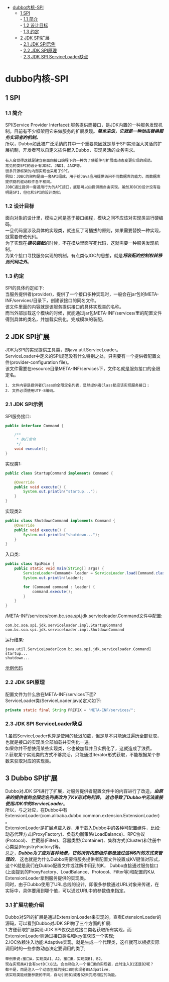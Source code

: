 - [dubbo内核-SPI](#dubbo内核-SPI)  
    - [1 SPI](#1-SPI)  
            - [1.1 简介](#11-简介)  
            - [1.2 设计目标](#12-设计目标)  
            - [1.3 约定](#13-约定)  
    - [2 JDK SPI扩展](#2-JDK-SPI扩展)  
            - [2.1 JDK SPI示例](#21-JDK-SPI示例)  
            - [2.2 JDK SPI原理](#22-JDK-SPI原理)  
            - [2.3 JDK SPI ServiceLoader缺点](#23-JDK-SPI-ServiceLoader缺点)  

# dubbo内核-SPI
## 1 SPI
### 1.1 简介  
SPI(Service Provider Interface):服务提供商接口，是JDK内置的一种服务发现机制。目前有不少框架用它来做服务的扩展发现。***简单来说，它就是一种动态替换服务实现者的机制。***  
所以，Dubbo如此被广泛采纳的其中一个重要原因就是基于SPI实现强大灵活的扩展机制，开发者可以自定义插件嵌入Dubbo，实现灵活的业务需求。  
```
有人会觉得这就是建立在面向接口编程下的一种为了使组件可扩展或动态变更实现的规范。
常见的类SPI的设计有JDBC、JNDI、JAXP等。  
很多开源框架的内部实现也采用了SPI。  
例如：JDBC的架构是由一套API组成，用于给Java应用提供访问不同数据库的能力，而数据库提供商的驱动软件各不相同。  
JDBC通过提供一套通用行为的API接口，底层可以由提供商自由实现，虽然JDBC的设计没有指明是SPI，但也和SPI的设计类似。  
```

### 1.2 设计目标  
面向对象的设计里，模块之间是基于接口编程，模块之间不应该对实现类进行硬编码。  
一旦代码里涉及具体的实现类，就违反了可插拔的原则，如果需要替换一种实现，就需要修改代码。  
为了实现在***模块装配***的时候，不在模块里面写死代码，这就需要一种服务发现机制。  
为某个接口寻找服务实现的机制。有点类似IOC的思想，就是***将装配的控制权转移到代码之外***。  

### 1.3 约定
SPI的具体约定如下:  
当服务提供者(provider)，提供了一个接口多种实现时，一般会在jar包的META-INF/services/目录下，创建该接口的同名文件。  
该文件里面的内容就是该服务提供接口的具体实现类的名称。  
而当外部加载这个模块的时候，就能通过jar包META-INF/services/里的配置文件得到具体的类名，并加载实例化，完成模块的装配。  

## 2 JDK SPI扩展  
JDK为SPI的实现提供工具类，即java.util.ServiceLoader。  
ServiceLoader中定义的SPI规范没有什么特别之处，只需要有一个提供者配置文件(provider-configuration file)。  
该文件需要在resource目录META-INF/services下，文件名就是服务接口的全限定名。
```
1. 文件内容是提供者Class的全限定名列表，显然提供者Class都应该实现服务接口；
2. 文件必须使用UTF-8编码。
```

### 2.1 JDK SPI示例
SPI服务接口:  
```java
public interface Command {

    /**
     * 执行命令
     */
    void execute();
}
```

实现类1:  
```java
public class StartupCommand implements Command {

    @Override
    public void execute() {
        System.out.println("startup...");
    }
}
```

实现类2:  
```java
public class ShutdownCommand implements Command {
    @Override
    public void execute() {
        System.out.println("shutdown...");
    }
}
```

入口类:  
```java
public class SpiMain {
    public static void main(String[] args) {
        ServiceLoader<Command> loader = ServiceLoader.load(Command.class);
        System.out.println(loader);

        for (Command command : loader) {
            command.execute();
        }
    }
}
```

/META-INF/services/com.bc.soa.spi.jdk.serviceloader.Command文件中配置:  
```
com.bc.soa.spi.jdk.serviceloader.impl.StartupCommand
com.bc.soa.spi.jdk.serviceloader.impl.ShutdownCommand
```

运行结果:  
```
java.util.ServiceLoader[com.bc.soa.spi.jdk.serviceloader.Command]
startup...
shutdown...
```

[示例代码](https://github.com/BooksCup/dubbo-analysis/tree/master/src/main/java/com/bc/soa/spi/jdk)  

### 2.2 JDK SPI原理  
配置文件为什么放在META-INF/services下面?  
ServiceLoader类(ServiceLoader.java)定义如下:  
```java
private static final String PREFIX = "META-INF/services/";
```

### 2.3 JDK SPI ServiceLoader缺点  
1.虽然ServiceLoader也算是使用的延迟加载，但是基本只能通过遍历全部获取，也就是接口的实现类全部加载并实例化一遍。  
如果你并不想使用某些实现类，它也被加载并且实例化了，这就造成了浪费。  
2.获取某个实现类的方式不够灵活，只能通过Iterator形式获取，不能根据某个参数来获取对应的实现类。  

## 3 Dubbo SPI扩展
Dubbo对JDK SPI进行了扩展，对服务提供者配置文件中的内容进行了改造，***由原来的提供者的全限定名列表改为了KV形式的列表，
这也导致了Dubbo中无法直接使用JDK中的ServiceLoader***。  
所以，与之对应，在Dubbo中有ExtensionLoader(com.alibaba.dubbo.common.extension.ExtensionLoader<T>)。  
ExtensionLoader是扩展点载入器，用于载入Dubbo中的各种可配置组件，比如:  
动态代理方式(ProxyFactory)、负载均衡策略(LoadBalance)、RPC协议(Protocol)、
拦截器(Filter)、容器类型(Container)、集群方式(Cluster)和注册中心类型(RegistryFactory)等。  
总之，***Dubbo为了应对各种场景，它的所有内部组件都是通过这种SPI的方式来管理的***，
这也就是为什么Dubbo需要将服务提供者配置文件设置成KV键值对形式，这个K就是我们在Dubbo配置文件或注解中用到的K，
Dubbo直接通过服务接口(上面提到的ProxyFactory、LoadBalance、Protocol、Filter等)和配置的K从ExtensionLoader拿到服务提供的实现类。  
同时，由于Dubbo使用了URL总线的设计，即很多参数通过URL对象来传递，在实际中，具体要用到哪个值，可以通过URL中的参数值来指定。  

### 3.1 扩展功能介绍
Dubbo对SPI的扩展是通过ExtensionLoader来实现的，查看ExtensionLoader的源码，可以看到Dubbo对JDK SPI做了三个方面的扩展:  
1.方便获取扩展实现:JDK SPI仅仅通过接口类名获取所有实现，而ExtensionLoader则通过接口类名和key值获取一个实现;  
2.IOC依赖注入功能:Adaptive实现，就是生成一个代理类，这样就可以根据实际调用时的一些参数动态决定要调用的类了;  
```
举例来说:接口A，实现类A1、A2。接口B，实现类B1、B2。  
现在实现类A1含有setB()方法，会自动注入一个接口B的实现者，此时注入B1还是B2呢？  
都不是，而是注入一个动态生成的接口B的实现者B$Adpative，  
该实现类能根据参数的不同，自动引用B1或者B2来完成相应的功能。  
```
